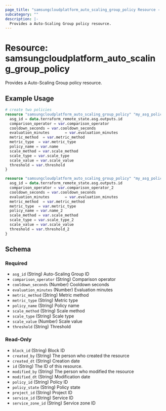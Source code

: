 ```yaml
---
page_title: "samsungcloudplatform_auto_scaling_group_policy Resource - samsungcloudplatform"
subcategory: ""
description: |-
  Provides a Auto-Scaling Group policy resource.
---
```


# Resource: samsungcloudplatform_auto_scaling_group_policy

Provides a Auto-Scaling Group policy resource.


## Example Usage

```terraform
# create two policies
resource "samsungcloudplatform_auto_scaling_group_policy" "my_asg_policy1" {
  asg_id = data.terraform_remote_state.asg.outputs.id
  comparison_operator = var.comparison_operator
  cooldown_seconds = var.cooldown_seconds
  evaluation_minutes       = var.evaluation_minutes
  metric_method  = var.metric_method
  metric_type  = var.metric_type
  policy_name = var.name
  scale_method = var.scale_method
  scale_type = var.scale_type
  scale_value = var.scale_value
  threshold = var.threshold
}

resource "samsungcloudplatform_auto_scaling_group_policy" "my_asg_policy2" {
  asg_id = data.terraform_remote_state.asg.outputs.id
  comparison_operator = var.comparison_operator_2
  cooldown_seconds = var.cooldown_seconds
  evaluation_minutes       = var.evaluation_minutes
  metric_method  = var.metric_method
  metric_type  = var.metric_type
  policy_name = var.name_2
  scale_method = var.scale_method
  scale_type = var.scale_type_2
  scale_value = var.scale_value
  threshold = var.threshold_2
}
```

<!-- schema generated by tfplugindocs -->
## Schema

### Required

- `asg_id` (String) Auto-Scaling Group ID
- `comparison_operator` (String) Comparison operator
- `cooldown_seconds` (Number) Cooldown seconds
- `evaluation_minutes` (Number) Evaluation minutes
- `metric_method` (String) Metric method
- `metric_type` (String) Metric type
- `policy_name` (String) Policy name
- `scale_method` (String) Scale method
- `scale_type` (String) Scale type
- `scale_value` (Number) Scale value
- `threshold` (String) Threshold

### Read-Only

- `block_id` (String) Block ID
- `created_by` (String) The person who created the resource
- `created_dt` (String) Creation date
- `id` (String) The ID of this resource.
- `modified_by` (String) The person who modified the resource
- `modified_dt` (String) Modification date
- `policy_id` (String) Policy ID
- `policy_state` (String) Policy state
- `project_id` (String) Project ID
- `service_id` (String) Service ID
- `service_zone_id` (String) Service zone ID


